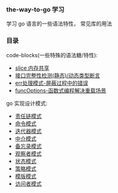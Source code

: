 ### the-way-to-go 学习

学习 go 语言的一些语法特性， 常见库的用法


### 目录

code-blocks(一些特殊的语法糖/特性):
- [slice 内存共享](./code-block/slice_share_memory.go)
- [接口完整性检测(静态)/动态类型断言](./code-block/interface_full_check.go)
- [err处理模式-屏蔽过程中的错误](./code-block/mask_process_err.go)
- [funcOptions-函数式编程解决重载场景](./code-block/func_option.go)


go 实现设计模式:
- [责任链模式](./design-patterns/chain-of-responsibility/chain-of-responsibility.go)
- [命令模式](./design-patterns/command/command.go)
- [迭代器模式](./design-patterns/iterator/iterator.go)
- [中介模式](./design-patterns/mediator/mediator.go)
- [备忘录模式](./design-patterns/memento/memento.go)
- [观察者模式](./design-patterns/observer/observer.go)
- [状态模式](./design-patterns/state/state.go)
- [策略模式](./design-patterns/strategy/strategy.go)
- [模版模式](./design-patterns/template-method/template_method.go)
- [访问者模式](./design-patterns/visitor/visitor.go)